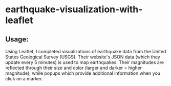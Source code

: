 # earthquake-visualization-with-leaflet

Usage: 
-------------------
Using Leaflet, I completed visualizations of earthquake data from the United States Geological Survey 
(USGS). Their website's JSON data (which they update every 5 minutes) is used to map earthquakes. Their 
magnitudes are reflected through their size and color (larger and darker = higher magnitude), while 
popups which provide additional information when you click on a marker.
